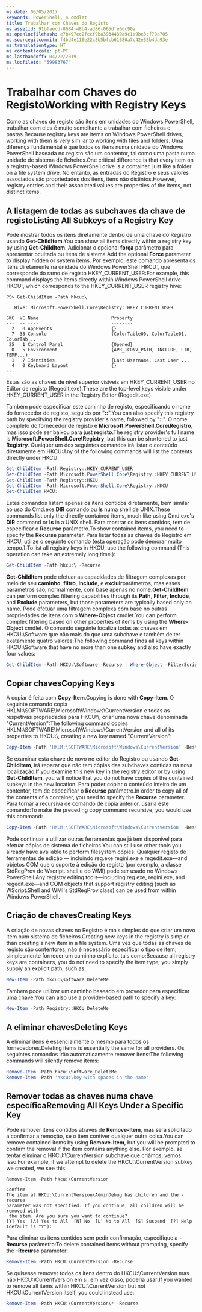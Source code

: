 ```yaml
---
ms.date: 06/05/2017
keywords: PowerShell, o cmdlet
title: Trabalhar com Chaves do Registo
ms.assetid: 91bfaecd-8684-48b4-ad86-065dfe6dc90a
ms.openlocfilehash: e7b497ec2fccf9ba3934439a9c1e9be3cf70a705
ms.sourcegitcommit: f4bd4e116e22c8b5bfcb61680a7c42e58b4da93e
ms.translationtype: HT
ms.contentlocale: pt-PT
ms.lasthandoff: 04/22/2019
ms.locfileid: "59983767"
---
```

# <a name="working-with-registry-keys"></a><span data-ttu-id="fa97c-103">Trabalhar com Chaves do Registo</span><span class="sxs-lookup"><span data-stu-id="fa97c-103">Working with Registry Keys</span></span>

<span data-ttu-id="fa97c-104">Como as chaves de registo são itens em unidades do Windows PowerShell, trabalhar com eles é muito semelhante a trabalhar com ficheiros e pastas.</span><span class="sxs-lookup"><span data-stu-id="fa97c-104">Because registry keys are items on Windows PowerShell drives, working with them is very similar to working with files and folders.</span></span> <span data-ttu-id="fa97c-105">Uma diferença fundamental é que todos os itens numa unidade do Windows PowerShell baseada no registo são um contentor, tal como uma pasta numa unidade de sistema de ficheiros.</span><span class="sxs-lookup"><span data-stu-id="fa97c-105">One critical difference is that every item on a registry-based Windows PowerShell drive is a container, just like a folder on a file system drive.</span></span> <span data-ttu-id="fa97c-106">No entanto, as entradas do Registro e seus valores associados são propriedades dos itens, itens não distintos.</span><span class="sxs-lookup"><span data-stu-id="fa97c-106">However, registry entries and their associated values are properties of the items, not distinct items.</span></span>

## <a name="listing-all-subkeys-of-a-registry-key"></a><span data-ttu-id="fa97c-107">A listagem de todas as subchaves da chave de registo</span><span class="sxs-lookup"><span data-stu-id="fa97c-107">Listing All Subkeys of a Registry Key</span></span>

<span data-ttu-id="fa97c-108">Pode mostrar todos os itens diretamente dentro de uma chave do Registro usando **Get-ChildItem**.</span><span class="sxs-lookup"><span data-stu-id="fa97c-108">You can show all items directly within a registry key by using **Get-ChildItem**.</span></span> <span data-ttu-id="fa97c-109">Adicionar o opcional **força** parâmetro para apresentar ocultada ou itens de sistema.</span><span class="sxs-lookup"><span data-stu-id="fa97c-109">Add the optional **Force** parameter to display hidden or system items.</span></span> <span data-ttu-id="fa97c-110">Por exemplo, este comando apresenta os itens diretamente na unidade do Windows PowerShell HKCU:, que corresponde do ramo de registo HKEY_CURRENT_USER:</span><span class="sxs-lookup"><span data-stu-id="fa97c-110">For example, this command displays the items directly within Windows PowerShell drive HKCU:, which corresponds to the HKEY_CURRENT_USER registry hive:</span></span>

```
PS> Get-ChildItem -Path hkcu:\

   Hive: Microsoft.PowerShell.Core\Registry::HKEY_CURRENT_USER

SKC  VC Name                           Property
---  -- ----                           --------
  2   0 AppEvents                      {}
  7  33 Console                        {ColorTable00, ColorTable01, ColorTab...
 25   1 Control Panel                  {Opened}
  0   5 Environment                    {APR_ICONV_PATH, INCLUDE, LIB, TEMP...}
  1   7 Identities                     {Last Username, Last User ...
  4   0 Keyboard Layout                {}
...
```

<span data-ttu-id="fa97c-111">Estas são as chaves de nível superior visíveis em HKEY_CURRENT_USER no Editor de registo (Regedit.exe).</span><span class="sxs-lookup"><span data-stu-id="fa97c-111">These are the top-level keys visible under HKEY_CURRENT_USER in the Registry Editor (Regedit.exe).</span></span>

<span data-ttu-id="fa97c-112">Também pode especificar este caminho de registo, especificando o nome do fornecedor de registo, seguido por "**::**".</span><span class="sxs-lookup"><span data-stu-id="fa97c-112">You can also specify this registry path by specifying the registry provider's name, followed by "**::**".</span></span> <span data-ttu-id="fa97c-113">O nome completo do fornecedor de registo é **Microsoft.PowerShell.Core\\Registro**, mas isso pode ser baixou para just **registo**.</span><span class="sxs-lookup"><span data-stu-id="fa97c-113">The registry provider's full name is **Microsoft.PowerShell.Core\\Registry**, but this can be shortened to just **Registry**.</span></span> <span data-ttu-id="fa97c-114">Qualquer um dos seguintes comandos irá listar o conteúdo diretamente em HKCU:</span><span class="sxs-lookup"><span data-stu-id="fa97c-114">Any of the following commands will list the contents directly under HKCU:</span></span>

```powershell
Get-ChildItem -Path Registry::HKEY_CURRENT_USER
Get-ChildItem -Path Microsoft.PowerShell.Core\Registry::HKEY_CURRENT_USER
Get-ChildItem -Path Registry::HKCU
Get-ChildItem -Path Microsoft.PowerShell.Core\Registry::HKCU
Get-ChildItem HKCU:
```

<span data-ttu-id="fa97c-115">Estes comandos listam apenas os itens contidos diretamente, bem similar ao uso do Cmd.exe **DIR** comando ou **ls** numa shell de UNIX.</span><span class="sxs-lookup"><span data-stu-id="fa97c-115">These commands list only the directly contained items, much like using Cmd.exe's **DIR** command or **ls** in a UNIX shell.</span></span> <span data-ttu-id="fa97c-116">Para mostrar os itens contidos, tem de especificar o **Recurse** parâmetro.</span><span class="sxs-lookup"><span data-stu-id="fa97c-116">To show contained items, you need to specify the **Recurse** parameter.</span></span> <span data-ttu-id="fa97c-117">Para listar todas as chaves de Registro em HKCU, utilize o seguinte comando (esta operação pode demorar muito tempo.):</span><span class="sxs-lookup"><span data-stu-id="fa97c-117">To list all registry keys in HKCU, use the following command (This operation can take an extremely long time.):</span></span>

```powershell
Get-ChildItem -Path hkcu:\ -Recurse
```

<span data-ttu-id="fa97c-118">**Get-ChildItem** pode efetuar as capacidades de filtragem complexas por meio de seu **caminho**, **filtro**, **Include**, e **excluir**parâmetros, mas esses parâmetros são, normalmente, com base apenas no nome.</span><span class="sxs-lookup"><span data-stu-id="fa97c-118">**Get-ChildItem** can perform complex filtering capabilities through its **Path**, **Filter**, **Include**, and **Exclude** parameters, but those parameters are typically based only on name.</span></span> <span data-ttu-id="fa97c-119">Pode efetuar uma filtragem complexa com base no outras propriedades de itens com o **Where-Object** cmdlet.</span><span class="sxs-lookup"><span data-stu-id="fa97c-119">You can perform complex filtering based on other properties of items by using the **Where-Object** cmdlet.</span></span> <span data-ttu-id="fa97c-120">O comando seguinte localiza todas as chaves em HKCU:\\Software que não mais do que uma subchave e também de ter exatamente quatro valores:</span><span class="sxs-lookup"><span data-stu-id="fa97c-120">The following command finds all keys within HKCU:\\Software that have no more than one subkey and also have exactly four values:</span></span>

```powershell
Get-ChildItem -Path HKCU:\Software -Recurse | Where-Object -FilterScript {($_.SubKeyCount -le 1) -and ($_.ValueCount -eq 4) }
```

## <a name="copying-keys"></a><span data-ttu-id="fa97c-121">Copiar chaves</span><span class="sxs-lookup"><span data-stu-id="fa97c-121">Copying Keys</span></span>

<span data-ttu-id="fa97c-122">A copiar é feita com **Copy-Item**.</span><span class="sxs-lookup"><span data-stu-id="fa97c-122">Copying is done with **Copy-Item**.</span></span> <span data-ttu-id="fa97c-123">O seguinte comando copia HKLM:\\SOFTWARE\\Microsoft\\Windows\\CurrentVersion e todas as respetivas propriedades para HKCU:\\, criar uma nova chave denominada "CurrentVersion":</span><span class="sxs-lookup"><span data-stu-id="fa97c-123">The following command copies HKLM:\\SOFTWARE\\Microsoft\\Windows\\CurrentVersion and all of its properties to HKCU:\\, creating a new key named "CurrentVersion":</span></span>

```powershell
Copy-Item -Path 'HKLM:\SOFTWARE\Microsoft\Windows\CurrentVersion' -Destination hkcu:
```

<span data-ttu-id="fa97c-124">Se examinar esta chave de novo no editor do Registro ou usando **Get-ChildItem**, irá reparar que não tem cópias das subchaves contidas na nova localização.</span><span class="sxs-lookup"><span data-stu-id="fa97c-124">If you examine this new key in the registry editor or by using **Get-ChildItem**, you will notice that you do not have copies of the contained subkeys in the new location.</span></span> <span data-ttu-id="fa97c-125">Para poder copiar o conteúdo inteiro de um contentor, tem de especificar o **Recurse** parâmetro.</span><span class="sxs-lookup"><span data-stu-id="fa97c-125">In order to copy all of the contents of a container, you need to specify the **Recurse** parameter.</span></span> <span data-ttu-id="fa97c-126">Para tornar a recursiva de comando de cópia anterior, usaria este comando:</span><span class="sxs-lookup"><span data-stu-id="fa97c-126">To make the preceding copy command recursive, you would use this command:</span></span>

```powershell
Copy-Item -Path 'HKLM:\SOFTWARE\Microsoft\Windows\CurrentVersion' -Destination hkcu: -Recurse
```

<span data-ttu-id="fa97c-127">Pode continuar a utilizar outras ferramentas que já tem disponível para efetuar cópias de sistema de ficheiros.</span><span class="sxs-lookup"><span data-stu-id="fa97c-127">You can still use other tools you already have available to perform filesystem copies.</span></span> <span data-ttu-id="fa97c-128">Qualquer registo de ferramentas de edição — incluindo reg.exe regini.exe e regedit.exe—and objetos COM que o suporte à edição de registo (por exemplo, a classe StdRegProv de Wscript. shell e do WMI) pode ser usado no Windows PowerShell.</span><span class="sxs-lookup"><span data-stu-id="fa97c-128">Any registry editing tools—including reg.exe, regini.exe, and regedit.exe—and COM objects that support registry editing (such as WScript.Shell and WMI's StdRegProv class) can be used from within Windows PowerShell.</span></span>

## <a name="creating-keys"></a><span data-ttu-id="fa97c-129">Criação de chaves</span><span class="sxs-lookup"><span data-stu-id="fa97c-129">Creating Keys</span></span>

<span data-ttu-id="fa97c-130">A criação de novas chaves no Registro é mais simples do que criar um novo item num sistema de ficheiros.</span><span class="sxs-lookup"><span data-stu-id="fa97c-130">Creating new keys in the registry is simpler than creating a new item in a file system.</span></span> <span data-ttu-id="fa97c-131">Uma vez que todas as chaves de registo são contentores, não é necessário especificar o tipo de item; simplesmente fornecer um caminho explícito, tais como:</span><span class="sxs-lookup"><span data-stu-id="fa97c-131">Because all registry keys are containers, you do not need to specify the item type; you simply supply an explicit path, such as:</span></span>

```powershell
New-Item -Path hkcu:\software_DeleteMe
```

<span data-ttu-id="fa97c-132">Também pode utilizar um caminho baseado em provedor para especificar uma chave:</span><span class="sxs-lookup"><span data-stu-id="fa97c-132">You can also use a provider-based path to specify a key:</span></span>

```powershell
New-Item -Path Registry::HKCU_DeleteMe
```

## <a name="deleting-keys"></a><span data-ttu-id="fa97c-133">A eliminar chaves</span><span class="sxs-lookup"><span data-stu-id="fa97c-133">Deleting Keys</span></span>

<span data-ttu-id="fa97c-134">A eliminar itens é essencialmente o mesmo para todos os fornecedores.</span><span class="sxs-lookup"><span data-stu-id="fa97c-134">Deleting items is essentially the same for all providers.</span></span> <span data-ttu-id="fa97c-135">Os seguintes comandos irão automaticamente remover itens:</span><span class="sxs-lookup"><span data-stu-id="fa97c-135">The following commands will silently remove items:</span></span>

```powershell
Remove-Item -Path hkcu:\Software_DeleteMe
Remove-Item -Path 'hkcu:\key with spaces in the name'
```

## <a name="removing-all-keys-under-a-specific-key"></a><span data-ttu-id="fa97c-136">Remover todas as chaves numa chave específica</span><span class="sxs-lookup"><span data-stu-id="fa97c-136">Removing All Keys Under a Specific Key</span></span>

<span data-ttu-id="fa97c-137">Pode remover itens contidos através de **Remove-Item**, mas será solicitado a confirmar a remoção, se o item contiver qualquer outra coisa.</span><span class="sxs-lookup"><span data-stu-id="fa97c-137">You can remove contained items by using **Remove-Item**, but you will be prompted to confirm the removal if the item contains anything else.</span></span> <span data-ttu-id="fa97c-138">Por exemplo, se tentar eliminar o HKCU:\\CurrentVersion subchave que criámos, vemos isso:</span><span class="sxs-lookup"><span data-stu-id="fa97c-138">For example, if we attempt to delete the HKCU:\\CurrentVersion subkey we created, we see this:</span></span>

```
Remove-Item -Path hkcu:\CurrentVersion

Confirm
The item at HKCU:\CurrentVersion\AdminDebug has children and the -recurse
parameter was not specified. If you continue, all children will be removed with
 the item. Are you sure you want to continue?
[Y] Yes  [A] Yes to All  [N] No  [L] No to All  [S] Suspend  [?] Help
(default is "Y"):
```

<span data-ttu-id="fa97c-139">Para eliminar os itens contidos sem pedir confirmação, especifique a **-Recurse** parâmetro:</span><span class="sxs-lookup"><span data-stu-id="fa97c-139">To delete contained items without prompting, specify the **-Recurse** parameter:</span></span>

```powershell
Remove-Item -Path HKCU:\CurrentVersion -Recurse
```

<span data-ttu-id="fa97c-140">Se quisesse remover todos os itens dentro do HKCU:\\CurrentVersion mas não HKCU:\\CurrentVersion em si, em vez disso, poderia usar:</span><span class="sxs-lookup"><span data-stu-id="fa97c-140">If you wanted to remove all items within HKCU:\\CurrentVersion but not HKCU:\\CurrentVersion itself, you could instead use:</span></span>

```powershell
Remove-Item -Path HKCU:\CurrentVersion\* -Recurse
```